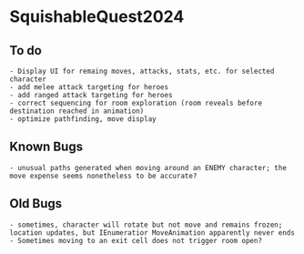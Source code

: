# SquishableQuest2024

## To do
	- Display UI for remaing moves, attacks, stats, etc. for selected character
	- add melee attack targeting for heroes
	- add ranged attack targeting for heroes
	- correct sequencing for room exploration (room reveals before destination reached in animation)
	- optimize pathfinding, move display

## Known Bugs
	- unusual paths generated when moving around an ENEMY character; the move expense seems nonetheless to be accurate?

## Old Bugs
	- sometimes, character will rotate but not move and remains frozen; location updates, but IEnumeratior MoveAnimation apparently never ends
	- Sometimes moving to an exit cell does not trigger room open?